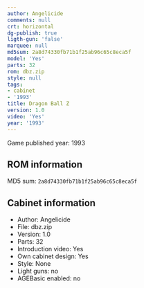 ```yaml
---
author: Angelicide
comments: null
crt: horizontal
dg-publish: true
ligth-gun: 'false'
marquee: null
md5sum: 2a8d74330fb71b1f25ab96c65c8eca5f
model: 'Yes'
parts: 32
rom: dbz.zip
style: null
tags:
- cabinet
- '1993'
title: Dragon Ball Z
version: 1.0
video: 'Yes'
year: '1993'
---
```


Game published year: 1993

## ROM information

MD5 sum: `2a8d74330fb71b1f25ab96c65c8eca5f` 

## Cabinet information

- Author: Angelicide
- File: dbz.zip
- Version: 1.0
- Parts: 32
- Introduction video: Yes
- Own cabinet design: Yes
- Style: None
- Light guns: no
- AGEBasic enabled: no

